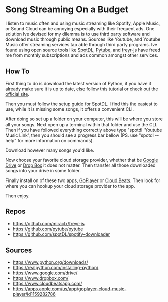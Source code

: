 # Song Streaming On a Budget
I listen to music often and using music streaming like Spotify, Apple Music, or Sound Cloud can be annoying especially with their frequent ads. One solution Ive devised for my dilemma is to use third party software and download music through public means. Sources like Youtube, and Youtube Music offer streaming services tap able through third party programs. Ive found using open source tools like [SpotDL](https://github.com/spotDL/spotify-downloader), [Pytube](https://github.com/pytube/pytube), and [freyr-js](https://github.com/miraclx/freyr-js) have freed me from monthly subscriptions and ads common amongst other services.

## How To 
First thing to do is download the latest version of Python, if you have it already make sure it is up to date, else follow this [tutorial](https://realpython.com/installing-python/) or check out the [official site](https://www.python.org/downloads/).

Then you must follow the setup guide for [SpotDL](https://github.com/spotDL/spotify-downloader). I find this the easiest to use, while it is missing some songs, it offers a convenient CLI. 

After doing so set up a folder on your computer, this will be where you store all your songs. Next open up a terminal within that folder and use the CLI. Then if you have followed everything correctly above type "spotdl 'Youtube Music Link', then you should see a progress bar bellow (PS. use "spotdl --help" for more information on commands).

Download however many songs you'd like.

Now choose your favorite cloud storage provider, whether that be [Google Drive](https://www.google.com/drive/) or [Drop Box](https://www.dropbox.com/) it does not matter. Then transfer all those downloaded songs into your drive in some folder. 

Finally install on of these two apps, [GoPlayer](https://apps.apple.com/us/app/goplayer-cloud-music-player/id1159282786) or [Cloud Beats](https://www.cloudbeatsapp.com/). Then look for where you can hookup your cloud storage provider to the app. 

Then enjoy.


## Repos
- https://github.com/miraclx/freyr-js
- https://github.com/pytube/pytube
- https://github.com/spotDL/spotify-downloader

## Sources
- https://www.python.org/downloads/
- https://realpython.com/installing-python/
- https://www.google.com/drive/
- https://www.dropbox.com/
- https://www.cloudbeatsapp.com/
- https://apps.apple.com/us/app/goplayer-cloud-music-player/id1159282786
